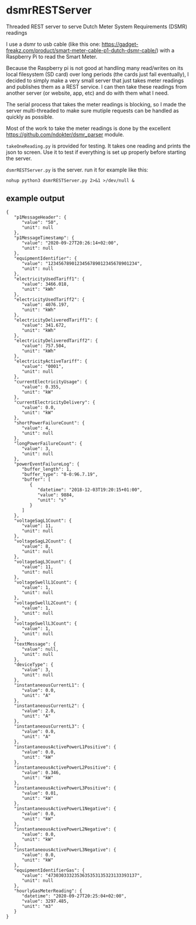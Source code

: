 # dsmrRESTServer
Threaded REST server to serve Dutch Meter System Requirements (DSMR) readings

I use a dsmr to usb cable (like this one: https://gadget-freakz.com/product/smart-meter-cable-p1-dutch-dsmr-cable/) with a Raspberry Pi to read the Smart Meter.

Because the Raspberry pi is not good at handling many read/writes on its local filesystem (SD card) over long periods (the cards just fail eventually), I decided to simply make a very small server that just takes meter readings and publishes them as a REST service.  I can then take these readings from another server (or website, app, etc) and do with them what I need.

The serial process that takes the meter readings is blocking, so I made the server multi-threaded to make sure mutiple requests can be handled as quickly as possible.

Most of the work to take the meter readings is done by the excellent https://github.com/ndokter/dsmr_parser module.

`takeOneReading.py` is provided for testing. It takes one reading and prints the json to screen. Use it to test if everything is set up properly before starting the server.

`dsmrRESTServer.py` is the server. run it for example like this:
```
nohup python3 dsmrRESTServer.py 2>&1 >/dev/null &
```

## example output
```
{
   "p1MessageHeader": {
      "value": "50",
      "unit": null
   },
   "p1MessageTimestamp": {
      "value": "2020-09-27T20:26:14+02:00",
      "unit": null
   },
   "equipmentIdentifier": {
      "value": "1234567890123456789012345678901234",
      "unit": null
   },
   "electricityUsedTariff1": {
      "value": 3466.018,
      "unit": "kWh"
   },
   "electricityUsedTariff2": {
      "value": 4076.197,
      "unit": "kWh"
   },
   "electricityDeliveredTariff1": {
      "value": 341.672,
      "unit": "kWh"
   },
   "electricityDeliveredTariff2": {
      "value": 757.504,
      "unit": "kWh"
   },
   "electricityActiveTariff": {
      "value": "0001",
      "unit": null
   },
   "currentElectricityUsage": {
      "value": 0.355,
      "unit": "kW"
   },
   "currentElectricityDelivery": {
      "value": 0.0,
      "unit": "kW"
   },
   "shortPowerFailureCount": {
      "value": 4,
      "unit": null
   },
   "longPowerFailureCount": {
      "value": 3,
      "unit": null
   },
   "powerEventFailureLog": {
      "buffer_length": 1,
      "buffer_type": "0-0:96.7.19",
      "buffer": [
         {
            "datetime": "2018-12-03T19:20:15+01:00",
            "value": 9884,
            "unit": "s"
         }
      ]
   },
   "voltageSagL1Count": {
      "value": 11,
      "unit": null
   },
   "voltageSagL2Count": {
      "value": 8,
      "unit": null
   },
   "voltageSagL3Count": {
      "value": 11,
      "unit": null
   },
   "voltageSwellL1Count": {
      "value": 1,
      "unit": null
   },
   "voltageSwellL2Count": {
      "value": 1,
      "unit": null
   },
   "voltageSwellL3Count": {
      "value": 1,
      "unit": null
   },
   "textMessage": {
      "value": null,
      "unit": null
   },
   "deviceType": {
      "value": 3,
      "unit": null
   },
   "instantaneousCurrentL1": {
      "value": 0.0,
      "unit": "A"
   },
   "instantaneousCurrentL2": {
      "value": 2.0,
      "unit": "A"
   },
   "instantaneousCurrentL3": {
      "value": 0.0,
      "unit": "A"
   },
   "instantaneousActivePowerL1Positive": {
      "value": 0.0,
      "unit": "kW"
   },
   "instantaneousActivePowerL2Positive": {
      "value": 0.346,
      "unit": "kW"
   },
   "instantaneousActivePowerL3Positive": {
      "value": 0.01,
      "unit": "kW"
   },
   "instantaneousActivePowerL1Negative": {
      "value": 0.0,
      "unit": "kW"
   },
   "instantaneousActivePowerL2Negative": {
      "value": 0.0,
      "unit": "kW"
   },
   "instantaneousActivePowerL3Negative": {
      "value": 0.0,
      "unit": "kW"
   },
   "equipmentIdentifierGas": {
      "value": "4730303332353635353135323133393137",
      "unit": null
   },
   "hourlyGasMeterReading": {
      "datetime": "2020-09-27T20:25:04+02:00",
      "value": 3297.485,
      "unit": "m3"
   }
}
```
